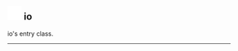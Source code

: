 ## <img src="../../.gitbook/assets/base.png" width="32" height="32" /> io
io's entry class.<br>


--------